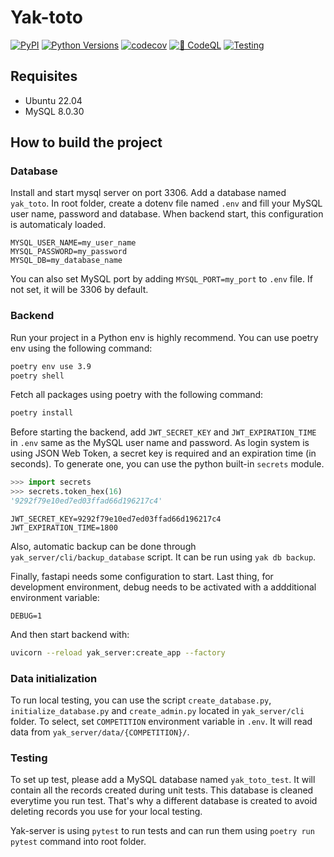 # Yak-toto

[![PyPI](https://img.shields.io/pypi/v/yak-server?label=stable)](https://pypi.org/project/yak-server/)
[![Python Versions](https://img.shields.io/pypi/pyversions/yak-server)](https://pypi.org/project/yak-server/)
[![codecov](https://codecov.io/gh/yak-toto/yak-server/branch/main/graph/badge.svg?token=EZZK5SY5BL)](https://codecov.io/gh/yak-toto/yak-server)
[![🔐 CodeQL](https://github.com/yak-toto/yak-server/actions/workflows/codeql-analysis.yml/badge.svg)](https://github.com/yak-toto/yak-server/actions/workflows/codeql-analysis.yml)
[![Testing](https://github.com/yak-toto/yak-server/actions/workflows/test.yml/badge.svg)](https://github.com/yak-toto/yak-server/actions/workflows/test.yml)

## Requisites

- Ubuntu 22.04
- MySQL 8.0.30

## How to build the project

### Database

Install and start mysql server on port 3306. Add a database named `yak_toto`. In root folder, create a dotenv file named `.env` and fill your MySQL user name, password and database. When backend start, this configuration is automaticaly loaded.

```text
MYSQL_USER_NAME=my_user_name
MYSQL_PASSWORD=my_password
MYSQL_DB=my_database_name
```

You can also set MySQL port by adding `MYSQL_PORT=my_port` to `.env` file. If not set, it will be 3306 by default.

### Backend

Run your project in a Python env is highly recommend. You can use poetry env using the following command:

```bash
poetry env use 3.9
poetry shell
```

Fetch all packages using poetry with the following command:

```bash
poetry install
```

Before starting the backend, add `JWT_SECRET_KEY` and `JWT_EXPIRATION_TIME` in `.env` same as the MySQL user name and password. As
login system is using JSON Web Token, a secret key is required and an expiration time (in seconds). To generate one, you can use the python built-in `secrets` module.

```py
>>> import secrets
>>> secrets.token_hex(16)
'9292f79e10ed7ed03ffad66d196217c4'
```

```text
JWT_SECRET_KEY=9292f79e10ed7ed03ffad66d196217c4
JWT_EXPIRATION_TIME=1800
```

Also, automatic backup can be done through `yak_server/cli/backup_database` script. It can be run using `yak db backup`.

Finally, fastapi needs some configuration to start. Last thing, for development environment, debug needs to be activated with a addditional environment variable:

```text
DEBUG=1
```

And then start backend with:

```bash
uvicorn --reload yak_server:create_app --factory
```

### Data initialization

To run local testing, you can use the script `create_database.py`, `initialize_database.py` and `create_admin.py` located in `yak_server/cli` folder. To select, set `COMPETITION` environment variable in `.env`. It will read data from `yak_server/data/{COMPETITION}/`.

### Testing

To set up test, please add a MySQL database named `yak_toto_test`. It will contain all the records created during unit tests. This database is cleaned everytime you run test. That's why a different database is created to avoid deleting records you use for your local testing.

Yak-server is using `pytest` to run tests and can run them using `poetry run pytest` command into root folder.
